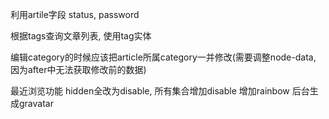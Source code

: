 利用artile字段 status, password

根据tags查询文章列表, 使用tag实体

编辑category的时候应该把article所属category一并修改(需要调整node-data, 因为after中无法获取修改前的数据)

最近浏览功能
hidden全改为disable, 所有集合增加disable
增加rainbow
后台生成gravatar
